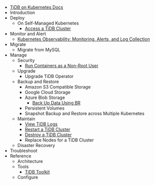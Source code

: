 <!-- markdownlint-disable MD007 -->
<!-- markdownlint-disable MD041 -->

- [TiDB on Kubernetes Docs](https://docs.pingcap.com/tidb-in-kubernetes/dev)
- Introduction
- Deploy
    - On Self-Managed Kubernetes
        - [Access a TiDB Cluster](access-tidb.md)
- Monitor and Alert
    - [Kubernetes Observability: Monitoring, Alerts, and Log Collection](kubernetes-observability.md)
- Migrate
    - Migrate from MySQL
- Manage
    - Security
      - [Run Containers as a Non-Root User](containers-run-as-non-root-user.md)
    - Upgrade
        - Upgrade TiDB Operator
    - Backup and Restore
      - Amazon S3 Compatible Storage
      - Google Cloud Storage
      - Azure Blob Storage
        - [Back Up Data Using BR](backup-to-azblob-using-br.md)
      - Persistent Volumes
      - Snapshot Backup and Restore across Multiple Kubernetes
    - Maintain
        - [View TiDB Logs](view-logs.md)
        - [Restart a TiDB Cluster](restart-a-tidb-cluster.md)
        - [Destroy a TiDB Cluster](destroy-a-tidb-cluster.md)
        - Replace Nodes for a TiDB Cluster
    - Disaster Recovery
- Troubleshoot
- Reference
    - Architecture
    - Tools
        - [TiDB Toolkit](tidb-toolkit.md)
    - Configure
